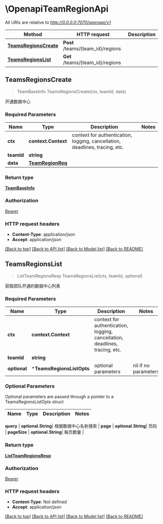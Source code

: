 # \OpenapiTeamRegionApi

All URIs are relative to *http://0.0.0.0:7070/openapi/v1*

Method | HTTP request | Description
------------- | ------------- | -------------
[**TeamsRegionsCreate**](OpenapiTeamRegionApi.md#TeamsRegionsCreate) | **Post** /teams/{team_id}/regions | 
[**TeamsRegionsList**](OpenapiTeamRegionApi.md#TeamsRegionsList) | **Get** /teams/{team_id}/regions | 



## TeamsRegionsCreate

> TeamBaseInfo TeamsRegionsCreate(ctx, teamId, data)



开通数据中心

### Required Parameters


Name | Type | Description  | Notes
------------- | ------------- | ------------- | -------------
**ctx** | **context.Context** | context for authentication, logging, cancellation, deadlines, tracing, etc.
**teamId** | **string**|  | 
**data** | [**TeamRegionReq**](TeamRegionReq.md)|  | 

### Return type

[**TeamBaseInfo**](TeamBaseInfo.md)

### Authorization

[Bearer](../README.md#Bearer)

### HTTP request headers

- **Content-Type**: application/json
- **Accept**: application/json

[[Back to top]](#) [[Back to API list]](../README.md#documentation-for-api-endpoints)
[[Back to Model list]](../README.md#documentation-for-models)
[[Back to README]](../README.md)


## TeamsRegionsList

> ListTeamRegionsResp TeamsRegionsList(ctx, teamId, optional)



获取团队开通的数据中心列表

### Required Parameters


Name | Type | Description  | Notes
------------- | ------------- | ------------- | -------------
**ctx** | **context.Context** | context for authentication, logging, cancellation, deadlines, tracing, etc.
**teamId** | **string**|  | 
 **optional** | ***TeamsRegionsListOpts** | optional parameters | nil if no parameters

### Optional Parameters

Optional parameters are passed through a pointer to a TeamsRegionsListOpts struct


Name | Type | Description  | Notes
------------- | ------------- | ------------- | -------------

 **query** | **optional.String**| 根据数据中心名称搜索 | 
 **page** | **optional.String**| 页码 | 
 **pageSize** | **optional.String**| 每页数量 | 

### Return type

[**ListTeamRegionsResp**](ListTeamRegionsResp.md)

### Authorization

[Bearer](../README.md#Bearer)

### HTTP request headers

- **Content-Type**: Not defined
- **Accept**: application/json

[[Back to top]](#) [[Back to API list]](../README.md#documentation-for-api-endpoints)
[[Back to Model list]](../README.md#documentation-for-models)
[[Back to README]](../README.md)

